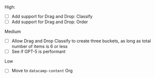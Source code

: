 High:
- [ ] Add support for Drag and Drop: Classify
- [ ] Add support for Drag and Drop: Order

Medium
- [ ] Allow Drag and Drop Classify to create three buckets, as long as total number of items is 6 or less
- [ ] See if GPT-5 is performant

Low
- [ ] Move to `datacamp-content` Org
